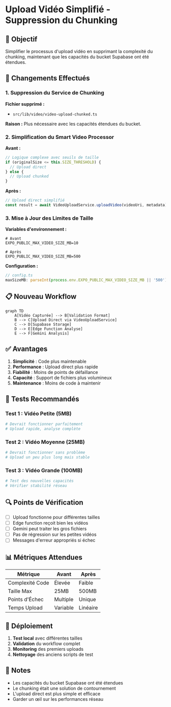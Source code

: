 # Upload Vidéo Simplifié - Suppression du Chunking

## 🎯 Objectif

Simplifier le processus d'upload vidéo en supprimant la complexité du chunking, maintenant que les capacités du bucket Supabase ont été étendues.

## 🔄 Changements Effectués

### 1. Suppression du Service de Chunking

**Fichier supprimé :**
- `src/lib/video/video-upload-chunked.ts`

**Raison :** Plus nécessaire avec les capacités étendues du bucket.

### 2. Simplification du Smart Video Processor

**Avant :**
```typescript
// Logique complexe avec seuils de taille
if (originalSize <= this.SIZE_THRESHOLD) {
  // Upload direct
} else {
  // Upload chunked
}
```

**Après :**
```typescript
// Upload direct simplifié
const result = await VideoUploadService.uploadVideo(videoUri, metadata);
```

### 3. Mise à Jour des Limites de Taille

**Variables d'environnement :**
```env
# Avant
EXPO_PUBLIC_MAX_VIDEO_SIZE_MB=10

# Après  
EXPO_PUBLIC_MAX_VIDEO_SIZE_MB=500
```

**Configuration :**
```typescript
// config.ts
maxSizeMB: parseInt(process.env.EXPO_PUBLIC_MAX_VIDEO_SIZE_MB || '500')
```

## 📋 Nouveau Workflow

```mermaid
graph TD
    A[Vidéo Capturée] --> B[Validation Format]
    B --> C[Upload Direct via VideoUploadService]
    C --> D[Supabase Storage]
    D --> E[Edge Function Analyse]
    E --> F[Gemini Analysis]
```

## ✅ Avantages

1. **Simplicité** : Code plus maintenable
2. **Performance** : Upload direct plus rapide
3. **Fiabilité** : Moins de points de défaillance
4. **Capacité** : Support de fichiers plus volumineux
5. **Maintenance** : Moins de code à maintenir

## 🧪 Tests Recommandés

### Test 1 : Vidéo Petite (5MB)
```bash
# Devrait fonctionner parfaitement
# Upload rapide, analyse complète
```

### Test 2 : Vidéo Moyenne (25MB)
```bash
# Devrait fonctionner sans problème
# Upload un peu plus long mais stable
```

### Test 3 : Vidéo Grande (100MB)
```bash
# Test des nouvelles capacités
# Vérifier stabilité réseau
```

## 🔍 Points de Vérification

- [ ] Upload fonctionne pour différentes tailles
- [ ] Edge function reçoit bien les vidéos
- [ ] Gemini peut traiter les gros fichiers
- [ ] Pas de régression sur les petites vidéos
- [ ] Messages d'erreur appropriés si échec

## 📊 Métriques Attendues

| Métrique | Avant | Après |
|----------|-------|-------|
| Complexité Code | Élevée | Faible |
| Taille Max | 25MB | 500MB |
| Points d'Échec | Multiple | Unique |
| Temps Upload | Variable | Linéaire |

## 🚀 Déploiement

1. **Test local** avec différentes tailles
2. **Validation** du workflow complet
3. **Monitoring** des premiers uploads
4. **Nettoyage** des anciens scripts de test

## 📝 Notes

- Les capacités du bucket Supabase ont été étendues
- Le chunking était une solution de contournement
- L'upload direct est plus simple et efficace
- Garder un œil sur les performances réseau